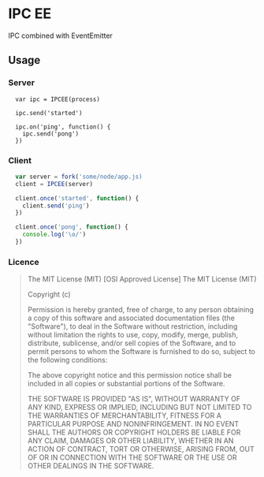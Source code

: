 # IPC EE

IPC combined with EventEmitter

## Usage

### Server

```
  var ipc = IPCEE(process)

  ipc.send('started')

  ipc.on('ping', function() {
    ipc.send('pong') 
  })
```

### Client

```javascript
  var server = fork('some/node/app.js)
  client = IPCEE(server)

  client.once('started', function() {
    client.send('ping')
  })

  client.once('pong', function() {
    console.log('\o/') 
  })
```

### Licence

> The MIT License (MIT)
> [OSI Approved License]
> The MIT License (MIT)
> 
> Copyright (c) <year> <copyright holders>
> 
> Permission is hereby granted, free of charge, to any person obtaining a copy
> of this software and associated documentation files (the "Software"), to deal
> in the Software without restriction, including without limitation the rights
> to use, copy, modify, merge, publish, distribute, sublicense, and/or sell
> copies of the Software, and to permit persons to whom the Software is
> furnished to do so, subject to the following conditions:
> 
> The above copyright notice and this permission notice shall be included in
> all copies or substantial portions of the Software.
> 
> THE SOFTWARE IS PROVIDED "AS IS", WITHOUT WARRANTY OF ANY KIND, EXPRESS OR
> IMPLIED, INCLUDING BUT NOT LIMITED TO THE WARRANTIES OF MERCHANTABILITY,
> FITNESS FOR A PARTICULAR PURPOSE AND NONINFRINGEMENT. IN NO EVENT SHALL THE
> AUTHORS OR COPYRIGHT HOLDERS BE LIABLE FOR ANY CLAIM, DAMAGES OR OTHER
> LIABILITY, WHETHER IN AN ACTION OF CONTRACT, TORT OR OTHERWISE, ARISING FROM,
> OUT OF OR IN CONNECTION WITH THE SOFTWARE OR THE USE OR OTHER DEALINGS IN
> THE SOFTWARE.
